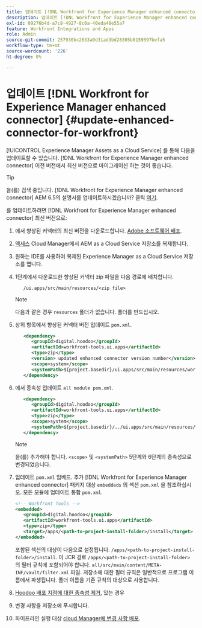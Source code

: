 ```yaml
---
title: 업데이트 [!DNL Workfront for Experience Manager enhanced connector]
description: 업데이트 [!DNL Workfront for Experience Manager enhanced connector]
exl-id: 09276b4d-a7c8-4927-8c0a-40eda48e55a7
feature: Workfront Integrations and Apps
role: Admin
source-git-commit: 257930bc2633a0d31ad3bd28305b8159597befa5
workflow-type: tm+mt
source-wordcount: '226'
ht-degree: 0%

---
```


# 업데이트 [!DNL Workfront for Experience Manager enhanced connector] {#update-enhanced-connector-for-workfront}

[!UICONTROL Experience Manager Assets as a Cloud Service] 를 통해 다음을 업데이트할 수 있습니다. [!DNL Workfront for Experience Manager enhanced connector] 이전 버전에서 최신 버전으로 마이그레이션 하는 것이 좋습니다.

>[!TIP]
>
>을(를) 검색 중입니다. [!DNL Workfront for Experience Manager enhanced connector] AEM 6.5의 설명서를 업데이트하시겠습니까? 클릭 [여기](https://experienceleague.adobe.com/docs/experience-manager-65/assets/integrations/workfront-connector-install.html?lang=en##update-enhanced-connector-for-workfront).


를 업데이트하려면 [!DNL Workfront for Experience Manager enhanced connector] 최신 버전으로:

1. 에서 향상된 커넥터의 최신 버전을 다운로드합니다. [Adobe 소프트웨어 배포](https://experience.adobe.com/#/downloads/content/software-distribution/en/aemcloud.html?package=/content/software-distribution/en/details.html/content/dam/aemcloud/public/workfront-tools.ui.apps.zip).

1. [액세스](https://experienceleague.adobe.com/docs/experience-manager-cloud-service/content/implementing/using-cloud-manager/managing-code/accessing-repos.html?lang=en) Cloud Manager에서 AEM as a Cloud Service 저장소를 복제합니다.

1. 원하는 IDE를 사용하여 복제된 Experience Manager as a Cloud Service 저장소를 엽니다.

1. 1단계에서 다운로드한 향상된 커넥터 zip 파일을 다음 경로에 배치합니다.

   ```TXT
      /ui.apps/src/main/resources/<zip file>
   ```

   >[!NOTE]
   >
   >다음과 같은 경우 `resources` 폴더가 없습니다. 폴더를 만드십시오.

1. 상위 항목에서 향상된 커넥터 버전 업데이트 `pom.xml`.

   ```XML
      <dependency>
         <groupId>digital.hoodoo</groupId>
         <artifactId>workfront-tools.ui.apps</artifactId>
         <type>zip</type>
         <version> updated enhanced connector version number</version>
         <scope>system</scope>
         <systemPath>${project.basedir}/ui.apps/src/main/resources/workfront-tools.ui.apps.zip</systemPath>
      </dependency>
   ```

1. 에서 종속성 업데이트 `all module pom.xml`.

   ```XML
      <dependency>
         <groupId>digital.hoodoo</groupId>
         <artifactId>workfront-tools.ui.apps</artifactId>
         <type>zip</type>
         <scope>system</scope>
         <systemPath>${project.basedir}/../ui.apps/src/main/resources/workfront-tools.ui.apps.zip</systemPath>
      </dependency>
   ```

   >[!NOTE]
   >
   >을(를) 추가해야 합니다. `<scope>` 및 `<systemPath>` 5단계와 6단계의 종속성으로 변경되었습니다.

1. 업데이트 `pom.xml` 임베드. 추가 [!DNL Workfront for Experience Manager enhanced connector] 패키지 대상 `embeddeds` 의 섹션 `pom.xml` 을 참조하십시오. 모든 모듈에 업데이트 통합 `pom.xml`.

   ```XML
   <!-- Workfront Tools -->
   <embedded>
      <groupId>digital.hoodoo</groupId>
      <artifactId>workfront-tools.ui.apps</artifactId>
      <type>zip</type>
      <target>/apps/<path-to-project-install-folder>/install</target>
   </embedded>
   ```

   포함된 섹션의 대상이 다음으로 설정됩니다. `/apps/<path-to-project-install-folder>/install`. 이 JCR 경로 `/apps/<path-to-project-install-folder>` 의 필터 규칙에 포함되어야 합니다. `all/src/main/content/META-INF/vault/filter.xml` 파일. 저장소에 대한 필터 규칙은 일반적으로 프로그램 이름에서 파생됩니다. 폴더 이름을 기존 규칙의 대상으로 사용합니다.

1. [Hoodoo 배포 지점에 대한 종속성 제거](remove-external-dependencies.md), 있는 경우

1. 변경 사항을 저장소에 푸시합니다.

1. 파이프라인 실행 대상 [cloud Manager에 변경 사항 배포](https://experienceleague.adobe.com/docs/experience-manager-cloud-service/content/implementing/using-cloud-manager/deploy-code.html).
